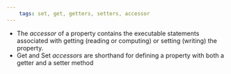 ```yaml
---
	tags: set, get, getters, setters, accessor
---
```


- The _accessor_ of a property contains the executable statements associated with getting (reading or computing) or setting (writing) the property.
- Get and Set _accessors_ are shorthand for defining a property with both a getter and a setter method